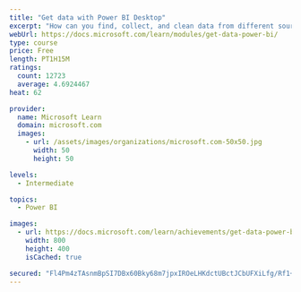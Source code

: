 ```yaml
---
title: "Get data with Power BI Desktop"
excerpt: "How can you find, collect, and clean data from different sources? Power BI is a tool for making sense of your data. You will learn tricks to make data-gathering easier."
webUrl: https://docs.microsoft.com/learn/modules/get-data-power-bi/
type: course
price: Free
length: PT1H15M
ratings:
  count: 12723
  average: 4.6924467
heat: 62

provider:
  name: Microsoft Learn
  domain: microsoft.com
  images:
    - url: /assets/images/organizations/microsoft.com-50x50.jpg
      width: 50
      height: 50

levels:
  - Intermediate

topics:
  - Power BI

images:
  - url: https://docs.microsoft.com/learn/achievements/get-data-power-bi-desktop-social.png
    width: 800
    height: 400
    isCached: true

secured: "Fl4Pm4zTAsnmBpSI7DBx60Bky68m7jpxIROeLHKdctUBctJCbUFXiLfg/Rf1+8OW7rIxQPeuABpNp4t44+nDqALXpo5Zo2QgDIbvsBOm6hjoeGth5JgpYHJjp7WH4tgCUb3LmfMbMhRHLIpnwgcgTdl4zZHBfWbl0j1Z/Xs0PksRdxec5Xt0EItshqTSC0NYiHL/JzqWz14PaqAy1nharSFazqPVQxKaEC/7UYUoSDn9T3nugp1ZNqZ0Py+DCyyZRLRam+rZXRPnqKeh5ORO8NEq8MWFyIVMay33VHFrTCr6/x9yD9Ytljc+tibMmUr4QkhkMNrLTR6JZHQzHDTj2IxdpH2Oe4eKs02Iv8pcibYDhxAQ+awvAGYJ76ZkYgaKHjld6NkDmOMpSwFEVKQp6eXfdU03aDazaWl32PKx9xvyx3RWeUD+HHPtnv8GBMte;eEI70G+E4GuxvtYGraSKfw=="
---
```



